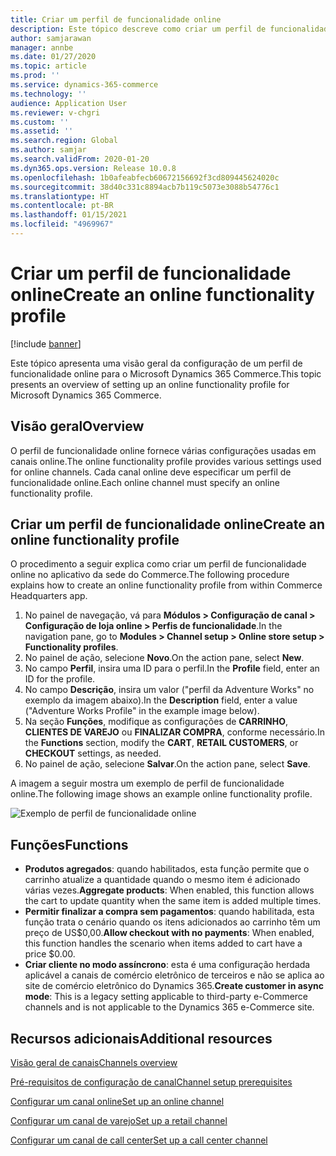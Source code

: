 ```yaml
---
title: Criar um perfil de funcionalidade online
description: Este tópico descreve como criar um perfil de funcionalidade online no Microsoft Dynamics 365 Commerce.
author: samjarawan
manager: annbe
ms.date: 01/27/2020
ms.topic: article
ms.prod: ''
ms.service: dynamics-365-commerce
ms.technology: ''
audience: Application User
ms.reviewer: v-chgri
ms.custom: ''
ms.assetid: ''
ms.search.region: Global
ms.author: samjar
ms.search.validFrom: 2020-01-20
ms.dyn365.ops.version: Release 10.0.8
ms.openlocfilehash: 1b0afeabfecb60672156692f3cd809445624020c
ms.sourcegitcommit: 38d40c331c8894acb7b119c5073e3088b54776c1
ms.translationtype: HT
ms.contentlocale: pt-BR
ms.lasthandoff: 01/15/2021
ms.locfileid: "4969967"
---
```

# <a name="create-an-online-functionality-profile"></a><span data-ttu-id="1cdb6-103">Criar um perfil de funcionalidade online</span><span class="sxs-lookup"><span data-stu-id="1cdb6-103">Create an online functionality profile</span></span>


[!include [banner](includes/banner.md)]

<span data-ttu-id="1cdb6-104">Este tópico apresenta uma visão geral da configuração de um perfil de funcionalidade online para o Microsoft Dynamics 365 Commerce.</span><span class="sxs-lookup"><span data-stu-id="1cdb6-104">This topic presents an overview of setting up an online functionality profile for Microsoft Dynamics 365 Commerce.</span></span>

## <a name="overview"></a><span data-ttu-id="1cdb6-105">Visão geral</span><span class="sxs-lookup"><span data-stu-id="1cdb6-105">Overview</span></span>

<span data-ttu-id="1cdb6-106">O perfil de funcionalidade online fornece várias configurações usadas em canais online.</span><span class="sxs-lookup"><span data-stu-id="1cdb6-106">The online functionality profile provides various settings used for online channels.</span></span> <span data-ttu-id="1cdb6-107">Cada canal online deve especificar um perfil de funcionalidade online.</span><span class="sxs-lookup"><span data-stu-id="1cdb6-107">Each online channel must specify an online functionality profile.</span></span>

## <a name="create-an-online-functionality-profile"></a><span data-ttu-id="1cdb6-108">Criar um perfil de funcionalidade online</span><span class="sxs-lookup"><span data-stu-id="1cdb6-108">Create an online functionality profile</span></span>

<span data-ttu-id="1cdb6-109">O procedimento a seguir explica como criar um perfil de funcionalidade online no aplicativo da sede do Commerce.</span><span class="sxs-lookup"><span data-stu-id="1cdb6-109">The following procedure explains how to create an online functionality profile from within Commerce Headquarters app.</span></span>

1. <span data-ttu-id="1cdb6-110">No painel de navegação, vá para **Módulos \> Configuração de canal \> Configuração de loja online \> Perfis de funcionalidade**.</span><span class="sxs-lookup"><span data-stu-id="1cdb6-110">In the navigation pane, go to **Modules \> Channel setup \> Online store setup \> Functionality profiles**.</span></span>
1. <span data-ttu-id="1cdb6-111">No painel de ação, selecione **Novo**.</span><span class="sxs-lookup"><span data-stu-id="1cdb6-111">On the action pane, select **New**.</span></span>
1. <span data-ttu-id="1cdb6-112">No campo **Perfil**, insira uma ID para o perfil.</span><span class="sxs-lookup"><span data-stu-id="1cdb6-112">In the **Profile** field, enter an ID for the profile.</span></span>
1. <span data-ttu-id="1cdb6-113">No campo **Descrição**, insira um valor ("perfil da Adventure Works" no exemplo da imagem abaixo).</span><span class="sxs-lookup"><span data-stu-id="1cdb6-113">In the **Description** field, enter a value ("Adventure Works Profile" in the example image below).</span></span>
1. <span data-ttu-id="1cdb6-114">Na seção **Funções**, modifique as configurações de **CARRINHO**, **CLIENTES DE VAREJO** ou **FINALIZAR COMPRA**, conforme necessário.</span><span class="sxs-lookup"><span data-stu-id="1cdb6-114">In the **Functions** section, modify the **CART**, **RETAIL CUSTOMERS**, or **CHECKOUT** settings, as needed.</span></span>
1. <span data-ttu-id="1cdb6-115">No painel de ação, selecione **Salvar**.</span><span class="sxs-lookup"><span data-stu-id="1cdb6-115">On the action pane, select **Save**.</span></span>

<span data-ttu-id="1cdb6-116">A imagem a seguir mostra um exemplo de perfil de funcionalidade online.</span><span class="sxs-lookup"><span data-stu-id="1cdb6-116">The following image shows an example online functionality profile.</span></span>
  
![Exemplo de perfil de funcionalidade online](media/online-functionality-profile.png)

## <a name="functions"></a><span data-ttu-id="1cdb6-118">Funções</span><span class="sxs-lookup"><span data-stu-id="1cdb6-118">Functions</span></span>

- <span data-ttu-id="1cdb6-119">**Produtos agregados**: quando habilitados, esta função permite que o carrinho atualize a quantidade quando o mesmo item é adicionado várias vezes.</span><span class="sxs-lookup"><span data-stu-id="1cdb6-119">**Aggregate products**: When enabled, this function allows the cart to update quantity when the same item is added multiple times.</span></span>
- <span data-ttu-id="1cdb6-120">**Permitir finalizar a compra sem pagamentos**: quando habilitada, esta função trata o cenário quando os itens adicionados ao carrinho têm um preço de US$0,00.</span><span class="sxs-lookup"><span data-stu-id="1cdb6-120">**Allow checkout with no payments**: When enabled, this function handles the scenario when items added to cart have a price $0.00.</span></span>
- <span data-ttu-id="1cdb6-121">**Criar cliente no modo assíncrono**: esta é uma configuração herdada aplicável a canais de comércio eletrônico de terceiros e não se aplica ao site de comércio eletrônico do Dynamics 365.</span><span class="sxs-lookup"><span data-stu-id="1cdb6-121">**Create customer in async mode**: This is a legacy setting applicable to third-party e-Commerce channels and is not applicable to the Dynamics 365 e-Commerce site.</span></span>

## <a name="additional-resources"></a><span data-ttu-id="1cdb6-122">Recursos adicionais</span><span class="sxs-lookup"><span data-stu-id="1cdb6-122">Additional resources</span></span>

[<span data-ttu-id="1cdb6-123">Visão geral de canais</span><span class="sxs-lookup"><span data-stu-id="1cdb6-123">Channels overview</span></span>](channels-overview.md)

[<span data-ttu-id="1cdb6-124">Pré-requisitos de configuração de canal</span><span class="sxs-lookup"><span data-stu-id="1cdb6-124">Channel setup prerequisites</span></span>](channels-prerequisites.md)

[<span data-ttu-id="1cdb6-125">Configurar um canal online</span><span class="sxs-lookup"><span data-stu-id="1cdb6-125">Set up an online channel</span></span>](channel-setup-online.md)

[<span data-ttu-id="1cdb6-126">Configurar um canal de varejo</span><span class="sxs-lookup"><span data-stu-id="1cdb6-126">Set up a retail channel</span></span>](channel-setup-retail.md)

[<span data-ttu-id="1cdb6-127">Configurar um canal de call center</span><span class="sxs-lookup"><span data-stu-id="1cdb6-127">Set up a call center channel</span></span>](channel-setup-callcenter.md)
